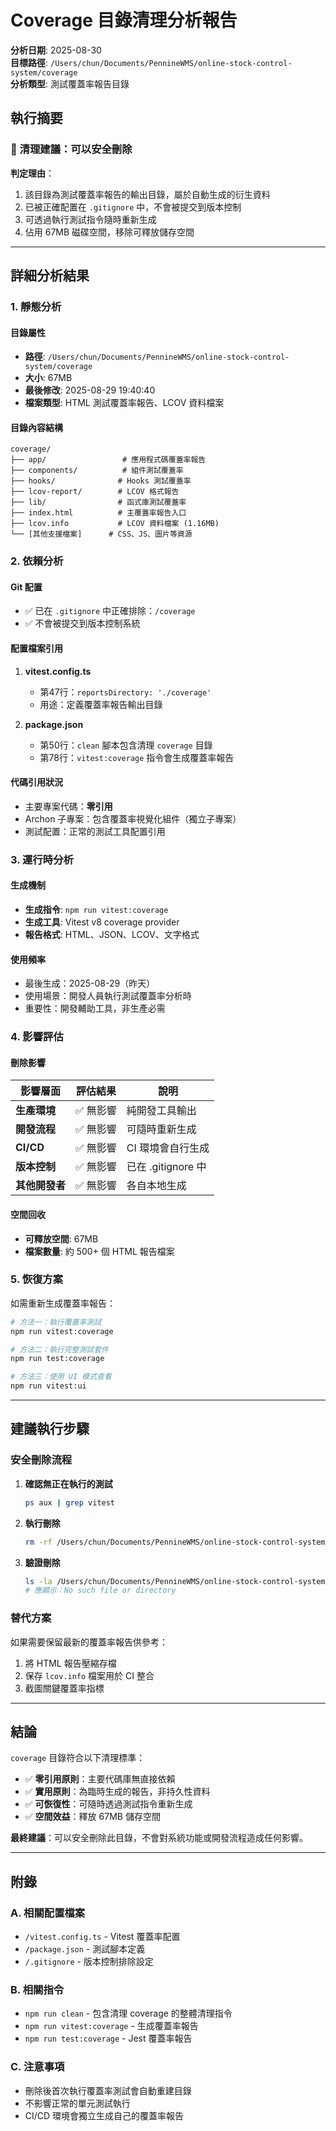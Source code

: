 # Coverage 目錄清理分析報告

**分析日期**: 2025-08-30  
**目標路徑**: `/Users/chun/Documents/PennineWMS/online-stock-control-system/coverage`  
**分析類型**: 測試覆蓋率報告目錄

## 執行摘要

### 🔴 清理建議：可以安全刪除

**判定理由**：

1. 該目錄為測試覆蓋率報告的輸出目錄，屬於自動生成的衍生資料
2. 已被正確配置在 `.gitignore` 中，不會被提交到版本控制
3. 可透過執行測試指令隨時重新生成
4. 佔用 67MB 磁碟空間，移除可釋放儲存空間

---

## 詳細分析結果

### 1. 靜態分析

#### 目錄屬性

- **路徑**: `/Users/chun/Documents/PennineWMS/online-stock-control-system/coverage`
- **大小**: 67MB
- **最後修改**: 2025-08-29 19:40:40
- **檔案類型**: HTML 測試覆蓋率報告、LCOV 資料檔案

#### 目錄內容結構

```
coverage/
├── app/                 # 應用程式碼覆蓋率報告
├── components/          # 組件測試覆蓋率
├── hooks/              # Hooks 測試覆蓋率
├── lcov-report/        # LCOV 格式報告
├── lib/                # 函式庫測試覆蓋率
├── index.html          # 主覆蓋率報告入口
├── lcov.info           # LCOV 資料檔案 (1.16MB)
└── [其他支援檔案]      # CSS、JS、圖片等資源
```

### 2. 依賴分析

#### Git 配置

- ✅ 已在 `.gitignore` 中正確排除：`/coverage`
- ✅ 不會被提交到版本控制系統

#### 配置檔案引用

1. **vitest.config.ts**
   - 第47行：`reportsDirectory: './coverage'`
   - 用途：定義覆蓋率報告輸出目錄

2. **package.json**
   - 第50行：`clean` 腳本包含清理 `coverage` 目錄
   - 第78行：`vitest:coverage` 指令會生成覆蓋率報告

#### 代碼引用狀況

- 主要專案代碼：**零引用**
- Archon 子專案：包含覆蓋率視覺化組件（獨立子專案）
- 測試配置：正常的測試工具配置引用

### 3. 運行時分析

#### 生成機制

- **生成指令**: `npm run vitest:coverage`
- **生成工具**: Vitest v8 coverage provider
- **報告格式**: HTML、JSON、LCOV、文字格式

#### 使用頻率

- 最後生成：2025-08-29（昨天）
- 使用場景：開發人員執行測試覆蓋率分析時
- 重要性：開發輔助工具，非生產必需

### 4. 影響評估

#### 刪除影響

| 影響層面       | 評估結果  | 說明               |
| -------------- | --------- | ------------------ |
| **生產環境**   | ✅ 無影響 | 純開發工具輸出     |
| **開發流程**   | ✅ 無影響 | 可隨時重新生成     |
| **CI/CD**      | ✅ 無影響 | CI 環境會自行生成  |
| **版本控制**   | ✅ 無影響 | 已在 .gitignore 中 |
| **其他開發者** | ✅ 無影響 | 各自本地生成       |

#### 空間回收

- **可釋放空間**: 67MB
- **檔案數量**: 約 500+ 個 HTML 報告檔案

### 5. 恢復方案

如需重新生成覆蓋率報告：

```bash
# 方法一：執行覆蓋率測試
npm run vitest:coverage

# 方法二：執行完整測試套件
npm run test:coverage

# 方法三：使用 UI 模式查看
npm run vitest:ui
```

---

## 建議執行步驟

### 安全刪除流程

1. **確認無正在執行的測試**

   ```bash
   ps aux | grep vitest
   ```

2. **執行刪除**

   ```bash
   rm -rf /Users/chun/Documents/PennineWMS/online-stock-control-system/coverage
   ```

3. **驗證刪除**
   ```bash
   ls -la /Users/chun/Documents/PennineWMS/online-stock-control-system/coverage
   # 應顯示：No such file or directory
   ```

### 替代方案

如果需要保留最新的覆蓋率報告供參考：

1. 將 HTML 報告壓縮存檔
2. 保存 `lcov.info` 檔案用於 CI 整合
3. 截圖關鍵覆蓋率指標

---

## 結論

`coverage` 目錄符合以下清理標準：

- ✅ **零引用原則**：主要代碼庫無直接依賴
- ✅ **實用原則**：為臨時生成的報告，非持久性資料
- ✅ **可恢復性**：可隨時透過測試指令重新生成
- ✅ **空間效益**：釋放 67MB 儲存空間

**最終建議**：可以安全刪除此目錄，不會對系統功能或開發流程造成任何影響。

---

## 附錄

### A. 相關配置檔案

- `/vitest.config.ts` - Vitest 覆蓋率配置
- `/package.json` - 測試腳本定義
- `/.gitignore` - 版本控制排除設定

### B. 相關指令

- `npm run clean` - 包含清理 coverage 的整體清理指令
- `npm run vitest:coverage` - 生成覆蓋率報告
- `npm run test:coverage` - Jest 覆蓋率報告

### C. 注意事項

- 刪除後首次執行覆蓋率測試會自動重建目錄
- 不影響正常的單元測試執行
- CI/CD 環境會獨立生成自己的覆蓋率報告
